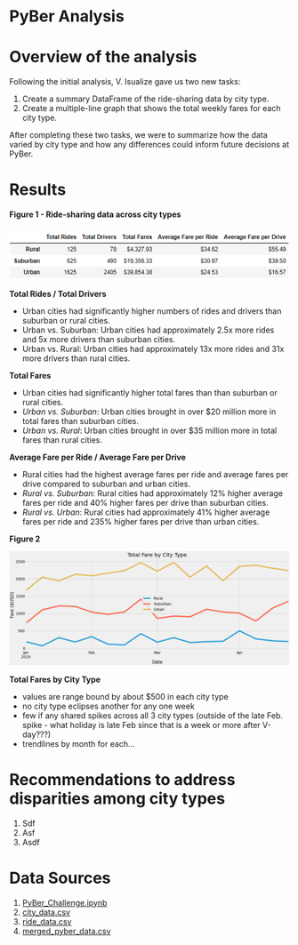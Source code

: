 # __PyBer Analysis__

# __Overview of the analysis__

Following the initial analysis, V. Isualize gave us two new tasks:

  1.	Create a summary DataFrame of the ride-sharing data by city type. 
  2.	Create a multiple-line graph that shows the total weekly fares for each city type. 

After completing these two tasks, we were to summarize how the data varied by city type and how any differences could inform future decisions at PyBer.

# __Results__

**Figure 1 - Ride-sharing data across city types**

![](PyBer_SummaryDF.png)

**Total Rides / Total Drivers** 
  - Urban cities had significantly higher numbers of rides and drivers than suburban or rural cities.
  - Urban vs. Suburban: Urban cities had approximately 2.5x more rides and 5x more drivers than suburban cities.
  - Urban vs. Rural: Urban cities had approximately 13x more rides and 31x more drivers than rural cities.

**Total Fares** 
  - Urban cities had significantly higher total fares than than suburban or rural cities.
  - *Urban vs. Suburban*: Urban cities brought in over $20 million more in total fares than suburban cities.
  - *Urban vs. Rural*: Urban cities brought in over $35 million more in total fares than rural cities.

**Average Fare per Ride / Average Fare per Drive**
  - Rural cities had the highest average fares per ride and average fares per drive compared to suburban and urban cities.
  - *Rural vs. Suburban*: Rural cities had approximately 12% higher average fares per ride and 40% higher fares per drive than suburban cities.
  - *Rural vs. Urban*: Rural cities had approximately 41% higher average fares per ride and 235% higher fares per drive than urban cities.

**Figure 2**

![](tfb_ByCity.png)

**Total Fares by City Type**
  - values are range bound by about $500 in each city type
  - no city type eclipses another for any one week
  - few if any shared spikes across all 3 city types (outside of the late Feb. spike - what holiday is late Feb since that is a week or more after V-day???) 
  - trendlines by month for each...

# __Recommendations to address disparities among city types__

  1. Sdf
  2. Asf
  3. Asdf

# __Data Sources__

  1. [PyBer_Challenge.ipynb](PyBer_Challenge.ipynb)
  2. [city_data.csv](Resources/city_data.csv)
  3. [ride_data.csv](Resources/ride_data.csv)
  4. [merged_pyber_data.csv](merged_pyber_data.csv)
  

